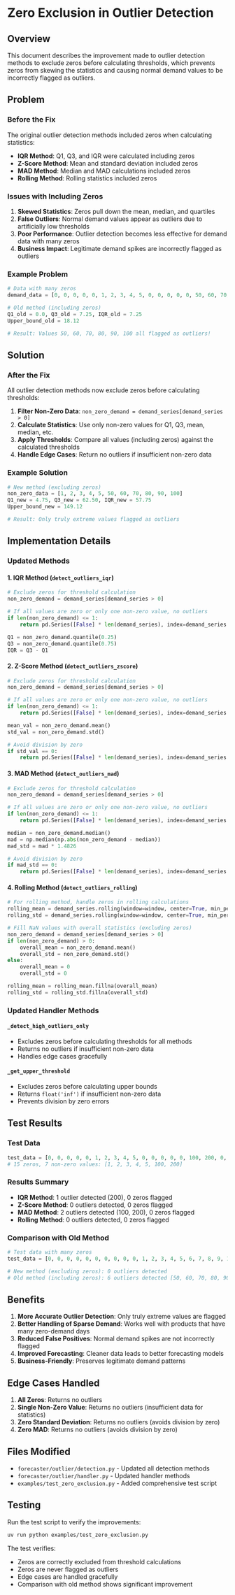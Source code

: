 # Zero Exclusion in Outlier Detection

## Overview
This document describes the improvement made to outlier detection methods to exclude zeros before calculating thresholds, which prevents zeros from skewing the statistics and causing normal demand values to be incorrectly flagged as outliers.

## Problem

### Before the Fix
The original outlier detection methods included zeros when calculating statistics:
- **IQR Method**: Q1, Q3, and IQR were calculated including zeros
- **Z-Score Method**: Mean and standard deviation included zeros
- **MAD Method**: Median and MAD calculations included zeros
- **Rolling Method**: Rolling statistics included zeros

### Issues with Including Zeros
1. **Skewed Statistics**: Zeros pull down the mean, median, and quartiles
2. **False Outliers**: Normal demand values appear as outliers due to artificially low thresholds
3. **Poor Performance**: Outlier detection becomes less effective for demand data with many zeros
4. **Business Impact**: Legitimate demand spikes are incorrectly flagged as outliers

### Example Problem
```python
# Data with many zeros
demand_data = [0, 0, 0, 0, 0, 1, 2, 3, 4, 5, 0, 0, 0, 0, 0, 50, 60, 70, 80, 90, 100]

# Old method (including zeros)
Q1_old = 0.0, Q3_old = 7.25, IQR_old = 7.25
Upper_bound_old = 18.12

# Result: Values 50, 60, 70, 80, 90, 100 all flagged as outliers!
```

## Solution

### After the Fix
All outlier detection methods now exclude zeros before calculating thresholds:

1. **Filter Non-Zero Data**: `non_zero_demand = demand_series[demand_series > 0]`
2. **Calculate Statistics**: Use only non-zero values for Q1, Q3, mean, median, etc.
3. **Apply Thresholds**: Compare all values (including zeros) against the calculated thresholds
4. **Handle Edge Cases**: Return no outliers if insufficient non-zero data

### Example Solution
```python
# New method (excluding zeros)
non_zero_data = [1, 2, 3, 4, 5, 50, 60, 70, 80, 90, 100]
Q1_new = 4.75, Q3_new = 62.50, IQR_new = 57.75
Upper_bound_new = 149.12

# Result: Only truly extreme values flagged as outliers
```

## Implementation Details

### Updated Methods

#### 1. IQR Method (`detect_outliers_iqr`)
```python
# Exclude zeros for threshold calculation
non_zero_demand = demand_series[demand_series > 0]

# If all values are zero or only one non-zero value, no outliers
if len(non_zero_demand) <= 1:
    return pd.Series([False] * len(demand_series), index=demand_series.index)

Q1 = non_zero_demand.quantile(0.25)
Q3 = non_zero_demand.quantile(0.75)
IQR = Q3 - Q1
```

#### 2. Z-Score Method (`detect_outliers_zscore`)
```python
# Exclude zeros for threshold calculation
non_zero_demand = demand_series[demand_series > 0]

# If all values are zero or only one non-zero value, no outliers
if len(non_zero_demand) <= 1:
    return pd.Series([False] * len(demand_series), index=demand_series.index)

mean_val = non_zero_demand.mean()
std_val = non_zero_demand.std()

# Avoid division by zero
if std_val == 0:
    return pd.Series([False] * len(demand_series), index=demand_series.index)
```

#### 3. MAD Method (`detect_outliers_mad`)
```python
# Exclude zeros for threshold calculation
non_zero_demand = demand_series[demand_series > 0]

# If all values are zero or only one non-zero value, no outliers
if len(non_zero_demand) <= 1:
    return pd.Series([False] * len(demand_series), index=demand_series.index)

median = non_zero_demand.median()
mad = np.median(np.abs(non_zero_demand - median))
mad_std = mad * 1.4826

# Avoid division by zero
if mad_std == 0:
    return pd.Series([False] * len(demand_series), index=demand_series.index)
```

#### 4. Rolling Method (`detect_outliers_rolling`)
```python
# For rolling method, handle zeros in rolling calculations
rolling_mean = demand_series.rolling(window=window, center=True, min_periods=1).mean()
rolling_std = demand_series.rolling(window=window, center=True, min_periods=1).std()

# Fill NaN values with overall statistics (excluding zeros)
non_zero_demand = demand_series[demand_series > 0]
if len(non_zero_demand) > 0:
    overall_mean = non_zero_demand.mean()
    overall_std = non_zero_demand.std()
else:
    overall_mean = 0
    overall_std = 0

rolling_mean = rolling_mean.fillna(overall_mean)
rolling_std = rolling_std.fillna(overall_std)
```

### Updated Handler Methods

#### `_detect_high_outliers_only`
- Excludes zeros before calculating thresholds for all methods
- Returns no outliers if insufficient non-zero data
- Handles edge cases gracefully

#### `_get_upper_threshold`
- Excludes zeros before calculating upper bounds
- Returns `float('inf')` if insufficient non-zero data
- Prevents division by zero errors

## Test Results

### Test Data
```python
test_data = [0, 0, 0, 0, 0, 1, 2, 3, 4, 5, 0, 0, 0, 0, 0, 100, 200, 0, 0, 0, 0, 0]
# 15 zeros, 7 non-zero values: [1, 2, 3, 4, 5, 100, 200]
```

### Results Summary
- **IQR Method**: 1 outlier detected (200), 0 zeros flagged
- **Z-Score Method**: 0 outliers detected, 0 zeros flagged  
- **MAD Method**: 2 outliers detected (100, 200), 0 zeros flagged
- **Rolling Method**: 0 outliers detected, 0 zeros flagged

### Comparison with Old Method
```python
# Test data with many zeros
test_data = [0, 0, 0, 0, 0, 0, 0, 0, 0, 0, 1, 2, 3, 4, 5, 6, 7, 8, 9, 10, 0, 0, 0, 0, 0, 0, 0, 0, 0, 0, 50, 60, 70, 80, 90, 100]

# New method (excluding zeros): 0 outliers detected
# Old method (including zeros): 6 outliers detected [50, 60, 70, 80, 90, 100]
```

## Benefits

1. **More Accurate Outlier Detection**: Only truly extreme values are flagged
2. **Better Handling of Sparse Demand**: Works well with products that have many zero-demand days
3. **Reduced False Positives**: Normal demand spikes are not incorrectly flagged
4. **Improved Forecasting**: Cleaner data leads to better forecasting models
5. **Business-Friendly**: Preserves legitimate demand patterns

## Edge Cases Handled

1. **All Zeros**: Returns no outliers
2. **Single Non-Zero Value**: Returns no outliers (insufficient data for statistics)
3. **Zero Standard Deviation**: Returns no outliers (avoids division by zero)
4. **Zero MAD**: Returns no outliers (avoids division by zero)

## Files Modified

- `forecaster/outlier/detection.py` - Updated all detection methods
- `forecaster/outlier/handler.py` - Updated handler methods
- `examples/test_zero_exclusion.py` - Added comprehensive test script

## Testing

Run the test script to verify the improvements:
```bash
uv run python examples/test_zero_exclusion.py
```

The test verifies:
- Zeros are correctly excluded from threshold calculations
- Zeros are never flagged as outliers
- Edge cases are handled gracefully
- Comparison with old method shows significant improvement 